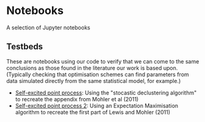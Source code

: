 # Notebooks

A selection of Jupyter notebooks

## Testbeds

These are notebooks using our code to verify that we can come to the same conclusions as those found in the literature our work is based upon.  (Typically checking that optimisation schemes can find parameters from data simulated directly from the same statistical model, for example.)

- [Self-excited point process](sepp_testbed.ipynb): Using the "stocastic declustering algorithm" to recreate the appendix from Mohler et al (2011)
- [Self-excited point process 2](sepp_2_testbed.ipynb): Using an Expectation Maximisation algorithm to recreate the first part of Lewis and Mohler (2011)